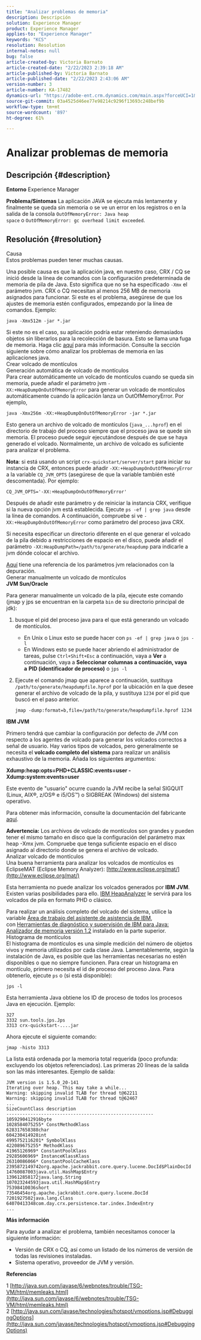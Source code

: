 ```yaml
---
title: "Analizar problemas de memoria"
description: Descripción
solution: Experience Manager
product: Experience Manager
applies-to: "Experience Manager"
keywords: "KCS"
resolution: Resolution
internal-notes: null
bug: false
article-created-by: Victoria Barnato
article-created-date: "2/22/2023 2:39:18 AM"
article-published-by: Victoria Barnato
article-published-date: "2/22/2023 2:43:06 AM"
version-number: 3
article-number: KA-17482
dynamics-url: "https://adobe-ent.crm.dynamics.com/main.aspx?forceUCI=1&pagetype=entityrecord&etn=knowledgearticle&id=62c38e15-5ab2-ed11-83fe-6045bd0067ea"
source-git-commit: 03a4525d46ee77e98214c9296f13693c248bef9b
workflow-type: tm+mt
source-wordcount: '897'
ht-degree: 61%

---
```


# Analizar problemas de memoria

## Descripción {#description}

<b>Entorno</b>
Experience Manager


<b>Problema/Síntomas</b>
La aplicación JAVA se ejecuta más lentamente y finalmente se queda sin memoria o se ve un error en los registros o en la salida de la consola `OutOfMemoryError: Java heap space` o `OutOfMemoryError: gc overhead limit exceeded`.


## Resolución {#resolution}

Causa<br>
Estos problemas pueden tener muchas causas.

Una posible causa es que la aplicación java, en nuestro caso, CRX / CQ se inició desde la línea de comandos con la configuración predeterminada de memoria de pila de Java. Esto significa que no se ha especificado `-Xmx` el parámetro jvm. CRX o CQ necesitan al menos 256 MB de memoria asignados para funcionar. Si este es el problema, asegúrese de que los ajustes de memoria estén configurados, empezando por la línea de comandos. Ejemplo:


```
java -Xmx512m -jar *.jar
```


Si este no es el caso, su aplicación podría estar reteniendo demasiados objetos sin liberarlos para la recolección de basura. Esto se llama una fuga de memoria. Haga clic [aquí](http://java.sun.com/javase/6/webnotes/trouble/TSG-VM/html/memleaks.html) para más información. Consulte la sección siguiente sobre cómo analizar los problemas de memoria en las aplicaciones java.
<br>Crear volcado de montículos<br>Generación automática de volcado de montículos<br>
Para crear automáticamente un volcado de montículos cuando se queda sin memoria, puede añadir el parámetro jvm `-XX:+HeapDumpOnOutOfMemoryError` para generar un volcado de montículos automáticamente cuando la aplicación lanza un OutOfMemoryError. Por ejemplo,


```
java -Xmx256m -XX:+HeapDumpOnOutOfMemoryError -jar *.jar
```


Esto genera un archivo de volcado de montículos (`java_...hprof`) en el directorio de trabajo del proceso siempre que el proceso java se quede sin memoria. El proceso puede seguir ejecutándose después de que se haya generado el volcado. Normalmente, un archivo de volcado es suficiente para analizar el problema.

<b>Nota</b>: si está usando un script `crx-quickstart/server/start` para iniciar su instancia de CRX, entonces puede añadir `-XX:+HeapDumpOnOutOfMemoryError` a la variable `CQ_JVM_OPTS` (asegúrese de que la variable también esté descomentada). Por ejemplo:


```
CQ_JVM_OPTS='-XX:+HeapDumpOnOutOfMemoryError'
```


Después de añadir este parámetro y de reiniciar la instancia CRX, verifique si la nueva opción jvm está establecida. Ejecute `ps -ef | grep java` desde la línea de comandos. A continuación, compruebe si ve `-XX:+HeapDumpOnOutOfMemoryError` como parámetro del proceso java CRX.

Si necesita especificar un directorio diferente en el que generar el volcado de la pila debido a restricciones de espacio en el disco, puede añadir el parámetro `-XX:HeapDumpPath=/path/to/generate/heapdump` para indicarle a jvm dónde colocar el archivo.

[Aquí](http://java.sun.com/javase/technologies/hotspot/vmoptions.jsp#DebuggingOptions) tiene una referencia de los parámetros jvm relacionados con la depuración.
<br>Generar manualmente un volcado de montículos<br>
<b>JVM Sun/Oracle</b>

Para generar manualmente un volcado de la pila, ejecute este comando (jmap y jps se encuentran en la carpeta `bin` de su directorio principal de jdk):

1. busque el pid del proceso java para el que está generando un volcado de montículos.
   - En Unix o Linux esto se puede hacer con `ps -ef | grep java` o `jps -l`
   - En Windows esto se puede hacer abriendo el administrador de tareas, pulse `Ctrl+Shift+Esc` a continuación, vaya a <b>Ver</b> a continuación, vaya a <b>Seleccionar columnas </b><b>a continuación, vaya a</b> <b>PID (identificador de proceso)</b> o `jps -l`
2. Ejecute el comando jmap que aparece a continuación, sustituya `/path/to/generate/heapdumpfile.hprof` por la ubicación en la que desee generar el archivo de volcado de la pila, y sustituya `1234` por el pid que buscó en el paso anterior.

   ```
   jmap -dump:format=b,file=/path/to/generate/heapdumpfile.hprof 1234
   ```


<b>IBM JVM</b>

Primero tendrá que cambiar la configuración por defecto de JVM con respecto a los agentes de volcado para generar los volcados correctos a señal de usuario. Hay varios tipos de volcados, pero generalmente se necesita el <b>volcado completo del sistema</b> para realizar un análisis exhaustivo de la memoria. Añada los siguientes argumentos:

<b>Xdump:heap:opts=PHD+CLASSIC:events=user -Xdump:system:events=user</b>

Este evento de &quot;usuario&quot; ocurre cuando la JVM recibe la señal SIGQUIT (Linux, AIX®, z/OS® e i5/OS™) o SIGBREAK (Windows) del sistema operativo.

Para obtener más información, consulte la documentación del fabricante [aquí](http://pic.dhe.ibm.com/infocenter/java7sdk/v7r0/index.jsp?topic=%2Fcom.ibm.java.aix.70.doc%2Fdiag%2Fpreface%2Fchanges_70%2Foverview_gc.html).

<b>Advertencia:</b> Los archivos de volcado de montículos son grandes y pueden tener el mismo tamaño en disco que la configuración del parámetro max heap -Xmx jvm. Compruebe que tenga suficiente espacio en el disco asignado al directorio donde se genera el archivo de volcado.
<br>Analizar volcado de montículos<br>
Una buena herramienta para analizar los volcados de montículos es EclipseMAT (Eclipse Memory Analyzer): [http://www.eclipse.org/mat/](http://www.eclipse.org/mat/)

Esta herramienta no puede analizar los volcados generados por <b>IBM JVM</b>. Existen varias posibilidades para ello. [IBM HeapAnalyzer](https://www.ibm.com/developerworks/community/groups/service/html/communityview?communityUuid=4544bafe-c7a2-455f-9d43-eb866ea60091) le servirá para los volcados de pila en formato PHD o clásico.

Para realizar un análisis completo del volcado del sistema, utilice la variable [Área de trabajo del asistente de asistencia de IBM](https://www.ibm.com/support/pages/node/718131), con [Herramientas de diagnóstico y supervisión de IBM para Java: Analizador de memoria versión 1.2](http://www.ibm.com/developerworks/java/jdk/tools/memoryanalyzer/) instalado en la parte superior.
<br>Histograma de montículos<br>
El histograma de montículos es una simple medición del número de objetos vivos y memoria utilizados por cada clase Java. Lamentablemente, según la instalación de Java, es posible que las herramientas necesarias no estén disponibles o que no siempre funcionen. Para crear un histograma en montículo, primero necesita el id de proceso del proceso Java. Para obtenerlo, ejecute `ps` o (si está disponible):


```
jps -l
```


Esta herramienta Java obtiene los ID de proceso de todos los procesos Java en ejecución. Ejemplo:


```
327 
3332 sun.tools.jps.Jps
3313 crx-quickstart-....jar
```


Ahora ejecute el siguiente comando:


```
jmap -histo 3313
```


La lista está ordenada por la memoria total requerida (poco profunda: excluyendo los objetos referenciados). Las primeras 20 líneas de la salida son las más interesantes. Ejemplo de salida:


```
JVM version is 1.5.0_20-141
Iterating over heap. This may take a while...
Warning: skipping invalid TLAB for thread t@62211
Warning: skipping invalid TLAB for thread t@62467
...
SizeCountClass description
-------------------------------------------------------
1059290412916byte
1028584075255* ConstMethodKlass
628317658388char
604230414928int
4995752116201* SymbolKlass
422089675255* MethodKlass
41965126969* ConstantPoolKlass
29285606969* InstanceKlassKlass
26310086066* ConstantPoolCacheKlass
2395872149742org.apache.jackrabbit.core.query.lucene.DocId$PlainDocId
14760087003java.util.HashMap$Entry
139612858172java.lang.String
107023244593java.util.HashMap$Entry
75398410036short
73546454org.apache.jackrabbit.core.query.lucene.DocId
7201927502java.lang.Class
64070413348com.day.crx.persistence.tar.index.IndexEntry
...
```


<b>Más información</b>

Para ayudar a analizar el problema, también necesitamos conocer la siguiente información:

- Versión de CRX o CQ, así como un listado de los números de versión de todas las revisiones instaladas.
- Sistema operativo, proveedor de JVM y versión.


<b>Referencias</b>

1 [http://java.sun.com/javase/6/webnotes/trouble/TSG-VM/html/memleaks.html](http://java.sun.com/javase/6/webnotes/trouble/TSG-VM/html/memleaks.html)
2 [http://java.sun.com/javase/technologies/hotspot/vmoptions.jsp#DebuggingOptions](http://java.sun.com/javase/technologies/hotspot/vmoptions.jsp#DebuggingOptions)
